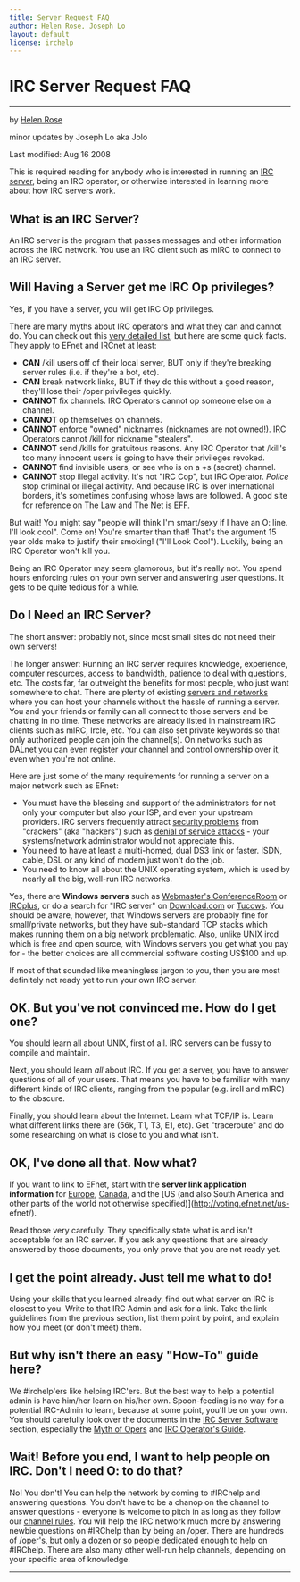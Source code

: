 ```yaml
---
title: Server Request FAQ
author: Helen Rose, Joseph Lo
layout: default
license: irchelp
---
```


# IRC Server Request FAQ

* * *

by [Helen Rose](http://www.kei.com/homepages/hrose/)

minor updates by Joseph Lo aka Jolo

Last modified: Aug 16 2008

This is required reading for anybody who is interested in running an [IRC
server](/ircd/), being an IRC operator, or otherwise interested in
learning more about how IRC servers work.

## What is an IRC Server?

An IRC server is the program that passes messages and other information across
the IRC network. You use an IRC client such as mIRC to connect to an IRC
server.

## Will Having a Server get me IRC Op privileges?

Yes, if you have a server, you will get IRC Op privileges.

There are many myths about IRC operators and what they can and cannot do. You
can check out this [very detailed list](opermyth.html), but here are some
quick facts. They apply to EFnet and IRCnet at least:

  * **CAN** /kill users off of their local server, BUT only if they're breaking server rules (i.e. if they're a bot, etc).
  * **CAN** break network links, BUT if they do this without a good reason, they'll lose their /oper privileges quickly.
  * **CANNOT** fix channels. IRC Operators cannot op someone else on a channel.
  * **CANNOT** op themselves on channels.
  * **CANNOT** enforce "owned" nicknames (nicknames are not owned!). IRC Operators cannot /kill for nickname "stealers".
  * **CANNOT** send /kills for gratuitous reasons. Any IRC Operator that /kill's too many innocent users is going to have their privileges revoked.
  * **CANNOT** find invisible users, or see who is on a +s (secret) channel.
  * **CANNOT** stop illegal activity. It's not "IRC Cop", but IRC Operator. _Police_ stop criminal or illegal activity. And because IRC is over international borders, it's sometimes confusing whose laws are followed. A good site for reference on The Law and The Net is [EFF](http://www.eff.org/).

But wait! You might say "people will think I'm smart/sexy if I have an O:
line. I'll look cool". Come on! You're smarter than that! That's the argument
15 year olds make to justify their smoking! ("I'll Look Cool"). Luckily, being
an IRC Operator won't kill you.

Being an IRC Operator may seem glamorous, but it's really not. You spend hours
enforcing rules on your own server and answering user questions. It gets to be
quite tedious for a while.

## Do I Need an IRC Server?

The short answer: probably not, since most small sites do not need their own
servers!

The longer answer: Running an IRC server requires knowledge, experience,
computer resources, access to bandwidth, patience to deal with questions, etc.
The costs far, far outweight the benefits for most people, who just want
somewhere to chat. There are plenty of existing [servers and
networks](/irchelp/networks/) where you can host your channels without the
hassle of running a server. You and your friends or family can all connect to
those servers and be chatting in no time. These networks are already listed in
mainstream IRC clients such as mIRC, Ircle, etc. You can also set private
keywords so that only authorized people can join the channel(s). On networks
such as DALnet you can even register your channel and control ownership over
it, even when you're not online.

Here are just some of the many requirements for running a server on a major
network such as EFnet:

  * You must have the blessing and support of the administrators for not only your computer but also your ISP, and even your upstream providers. IRC servers frequently attract [security problems](/irchelp/security/) from "crackers" (aka "hackers") such as [denial of service attacks](/irchelp/nuke/) - your systems/network administrator would not appreciate this.
  * You need to have at least a multi-homed, dual DS3 link or faster. ISDN, cable, DSL or any kind of modem just won't do the job.
  * You need to know all about the UNIX operating system, which is used by nearly all the big, well-run IRC networks.

Yes, there are **Windows servers** such as [Webmaster's
ConferenceRoom](http://www.webmaster.com/) or
[IRCplus](http://www.ircplus.com/), or do a search for "IRC server" on [
Download.com](http://download.cnet.com/) or [Tucows](http://www.tucows.com/).
You should be aware, however, that Windows servers are probably fine for
small/private networks, but they have sub-standard TCP stacks which makes
running them on a big network problematic. Also, unlike UNIX ircd which is
free and open source, with Windows servers you get what you pay for - the
better choices are all commercial software costing US$100 and up.

If most of that sounded like meaningless jargon to you, then you are most
definitely not ready yet to run your own IRC server.

## OK. But you've not convinced me. How do I get one?

You should learn all about UNIX, first of all. IRC servers can be fussy to
compile and maintain.

Next, you should learn _all_ about IRC. If you get a server, you have to
answer questions of all of your users. That means you have to be familiar with
many different kinds of IRC clients, ranging from the popular (e.g. ircII and
mIRC) to the obscure.

Finally, you should learn about the Internet. Learn what TCP/IP is. Learn what
different links there are (56k, T1, T3, E1, etc). Get "traceroute" and do some
researching on what is close to you and what isn't.

## OK, I've done all that. Now what?

If you want to link to EFnet, start with the **server link application
information** for [Europe](http://www.efnet.org/?module=docs&doc=18),
[Canada](http://www.ca-efnet.org/), and the [US (and also South America and
other parts of the world not otherwise specified)](http://voting.efnet.net/us-
efnet/).

Read those very carefully. They specifically state what is and isn't
acceptable for an IRC server. If you ask any questions that are already
answered by those documents, you only prove that you are not ready yet.

## I get the point already. Just tell me what to do!

Using your skills that you learned already, find out what server on IRC is
closest to you. Write to that IRC Admin and ask for a link. Take the link
guidelines from the previous section, list them point by point, and explain
how you meet (or don't meet) them.

## But why isn't there an easy "How-To" guide here?

We #irchelp'ers like helping IRC'ers. But the best way to help a potential
admin is have him/her learn on his/her own. Spoon-feeding is no way for a
potential IRC-Admin to learn, because at some point, you'll be on your own.
You should carefully look over the documents in the [IRC Server
Software](index.html) section, especially the [Myth of Opers](opermyth.html)
and [IRC Operator's Guide](ircopguide.html).

## Wait! Before you end, I want to help people on IRC. Don't I need O: to do that?

No! You don't! You can help the network by coming to #IRChelp and answering
questions. You don't have to be a chanop on the channel to answer questions -
everyone is welcome to pitch in as long as they follow our [channel
rules](/irchelp/misc/rules.html). You will help the IRC network much more by
answering newbie questions on #IRChelp than by being an /oper. There are
hundreds of /oper's, but only a dozen or so people dedicated enough to help on #IRChelp.
There are also many other well-run help channels, depending on your specific
area of knowledge.

* * *
